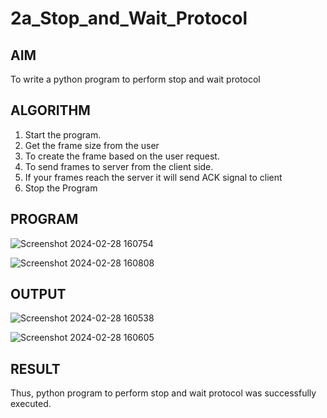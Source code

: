 # 2a_Stop_and_Wait_Protocol
## AIM 
To write a python program to perform stop and wait protocol
## ALGORITHM
1. Start the program.
2. Get the frame size from the user
3. To create the frame based on the user request.
4. To send frames to server from the client side.
5. If your frames reach the server it will send ACK signal to client
6. Stop the Program
## PROGRAM

![Screenshot 2024-02-28 160754](https://github.com/Haripriya132006/2a_Stop_and_Wait_Protocol/assets/144870747/aecb567c-538c-4e35-bdd3-f8b37256ea82)


![Screenshot 2024-02-28 160808](https://github.com/Haripriya132006/2a_Stop_and_Wait_Protocol/assets/144870747/0f33f0dd-bce5-4b8e-8bf1-ae5584e309c4)

## OUTPUT

![Screenshot 2024-02-28 160538](https://github.com/Haripriya132006/2a_Stop_and_Wait_Protocol/assets/144870747/f87edf8d-1027-4b82-abf7-e2cab6de0620)


![Screenshot 2024-02-28 160605](https://github.com/Haripriya132006/2a_Stop_and_Wait_Protocol/assets/144870747/e8b821c3-9f80-4c52-b5d3-923cfeb70415)


## RESULT
Thus, python program to perform stop and wait protocol was successfully executed.
